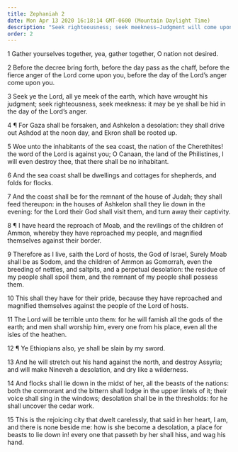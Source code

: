 ```yaml
---
title: Zephaniah 2
date: Mon Apr 13 2020 16:18:14 GMT-0600 (Mountain Daylight Time)
description: "Seek righteousness; seek meekness—Judgment will come upon the Philistines, the Moabites, the children of Ammon, the Ethiopians, and the Assyrians."
order: 2
---
```


1 Gather yourselves together, yea, gather together, O nation not desired.

2 Before the decree bring forth, before the day pass as the chaff, before the fierce anger of the Lord come upon you, before the day of the Lord’s anger come upon you.

3 Seek ye the Lord, all ye meek of the earth, which have wrought his judgment; seek righteousness, seek meekness: it may be ye shall be hid in the day of the Lord’s anger.

4 ¶ For Gaza shall be forsaken, and Ashkelon a desolation: they shall drive out Ashdod at the noon day, and Ekron shall be rooted up.

5 Woe unto the inhabitants of the sea coast, the nation of the Cherethites! the word of the Lord is against you; O Canaan, the land of the Philistines, I will even destroy thee, that there shall be no inhabitant.

6 And the sea coast shall be dwellings and cottages for shepherds, and folds for flocks.

7 And the coast shall be for the remnant of the house of Judah; they shall feed thereupon: in the houses of Ashkelon shall they lie down in the evening: for the Lord their God shall visit them, and turn away their captivity.

8 ¶ I have heard the reproach of Moab, and the revilings of the children of Ammon, whereby they have reproached my people, and magnified themselves against their border.

9 Therefore as I live, saith the Lord of hosts, the God of Israel, Surely Moab shall be as Sodom, and the children of Ammon as Gomorrah, even the breeding of nettles, and saltpits, and a perpetual desolation: the residue of my people shall spoil them, and the remnant of my people shall possess them.

10 This shall they have for their pride, because they have reproached and magnified themselves against the people of the Lord of hosts.

11 The Lord will be terrible unto them: for he will famish all the gods of the earth; and men shall worship him, every one from his place, even all the isles of the heathen.

12 ¶ Ye Ethiopians also, ye shall be slain by my sword.

13 And he will stretch out his hand against the north, and destroy Assyria; and will make Nineveh a desolation, and dry like a wilderness.

14 And flocks shall lie down in the midst of her, all the beasts of the nations: both the cormorant and the bittern shall lodge in the upper lintels of it; their voice shall sing in the windows; desolation shall be in the thresholds: for he shall uncover the cedar work.

15 This is the rejoicing city that dwelt carelessly, that said in her heart, I am, and there is none beside me: how is she become a desolation, a place for beasts to lie down in! every one that passeth by her shall hiss, and wag his hand.

